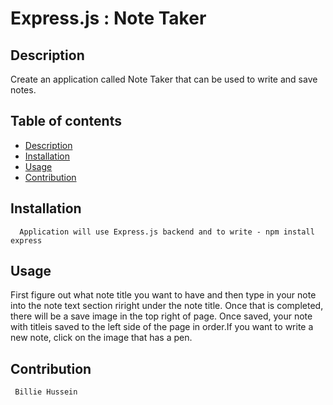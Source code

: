 # Express.js : Note Taker 
  
  
  ## Description  
   Create an application called Note Taker that can be used to write and save notes.
  
   ## Table of contents
   * [Description](#description)
   * [Installation](#installation)
   * [Usage](#usage)
   * [Contribution](#contribution)
  
   ## Installation
      Application will use Express.js backend and to write - npm install express 
  
   ## Usage 
   First figure out what note title you want to have and then type in your note into the note text section riright under the note title. Once that is completed, there will be a save image in the top right of page. Once saved, your note with titleis saved to the left side of the page in order.If you want to write a new note, click on the image that has a pen.
  ## Contribution
     Billie Hussein




